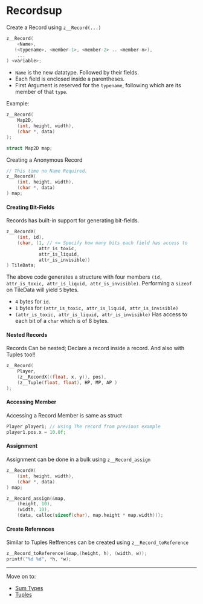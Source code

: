 # Recordsup

Create a Record using `z__Record(...)`
```c
z__Record(
    <Name>,
   (<typename>, <member-1>, <member-2> .. <member-n>),
    ...
) <variable>;
```

* `Name` is the new datatype. Followed by their fields.
* Each field is enclosed inside a parentheses.
* First Argument is reserved for the `typename`, following which are its member of that `type`.

Example:
```c
z__Record(
    Map2D,
    (int, height, width),
    (char *, data)
);

struct Map2D map;
```

Creating a Anonymous Record
```c
// This time no Name Required.
z__RecordX(
    (int, height, width),
    (char *, data)
) map;
```

#### Creating Bit-Fields

Records has built-in support for generating bit-fields.
```c
z__RecordX(
    (int, id),
    (char, (1, // <= Specify how many bits each field has access to
            attr_is_toxic,
            attr_is_liquid,
            attr_is_invisible))
) TileData;
```

The above code generates a structure with four members `(id, attr_is_toxic, attr_is_liquid, attr_is_invisible)`.
Performing a `sizeof` on TileData will yield `5` bytes. 
- `4` bytes for `id`.
- `1` bytes for `(attr_is_toxic, attr_is_liquid, attr_is_invisible)`
- `(attr_is_toxic, attr_is_liquid, attr_is_invisible)` Has access to each bit of a `char` which is of 8 bytes.


#### Nested Records

Records Can be nested; Declare a record inside a record. And also with Tuples too!!
```c
z__Record(
    Player,
    (z__RecordX((float, x, y)), pos),
    (z__Tuple(float, float), HP, MP, AP )
);
```

#### Accessing Member

Accessing a Record Member is same as struct
```c
Player player1; // Using The record from previous example
player1.pos.x = 10.0f;
```

#### Assignment

Assignment can be done in a bulk using `z__Record_assign`
```c
z__RecordX(
    (int, height, width),
    (char *, data)
) map;

z__Record_assign(&map,
    (height, 10),
    (width, 10),
    (data, calloc(sizeof(char), map.height * map.width)));
```

#### Create References

Similar to Tuples Reffrences can be created using `z__Record_toReference`
```c
z__Record_toReference(&map,(height, h), (width, w));
printf("%d %d", *h, *w);
```

---

Move on to:
* [Sum Types](./enum.h)
* [Tuples](./tup.md)

